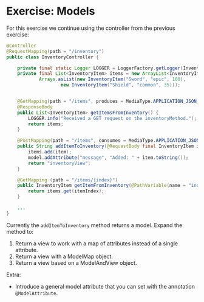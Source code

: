 # Exercise: Models

For this exercise we continue using the controller from the previous exercise:

```java
@Controller
@RequestMapping(path = "/inventory")
public class InventoryController {

    private final static Logger LOGGER = LoggerFactory.getLogger(InventoryController.class);
    private final List<InventoryItem> items = new ArrayList<InventoryItem>(
            Arrays.asList(new InventoryItem("Sword", "epic", 100),
                    new InventoryItem("Shield", "common", 35)));


    @GetMapping(path = "/items", produces = MediaType.APPLICATION_JSON_VALUE)
    @ResponseBody
    public List<InventoryItem> getItemsFromInventory() {
        LOGGER.info("Received a GET request on the inventoryMethod.");
        return items;
    }

    @PostMapping(path = "/items", consumes = MediaType.APPLICATION_JSON_VALUE)
    public String addItemToInventory(@RequestBody final InventoryItem item, final Model model) {
        items.add(item);
        model.addAttribute("message", "Added: " + item.toString());
        return "inventoryView";
    }

    @GetMapping (path = "/items/{index}")
    public InventoryItem getItemFromInventory(@PathVariable(name = "index") final int itemIndex) {
        return items.get(itemIndex);
    }

    ...
}
```

Currently the `addItemToInventory` method returns a model. Expand the method to:

1. Return a view to work with a map of attributes instead of a single attribute.
2. Return a view with a ModelMap object.
3. Return a view based on a ModelAndView object.

Extra:

* Introduce a general model attribute that you can set with the annotation `@ModelAttribute`.